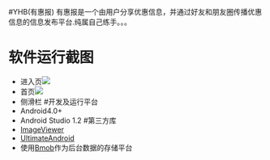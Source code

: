 #YHB(有惠报)
有惠报是一个由用户分享优惠信息，并通过好友和朋友圈传播优惠信息的信息发布平台.纯属自己练手。。。
# 软件运行截图
- 进入页![](http://i1.tietuku.com/e8169e150c28f56f.png)
- 首页![](http://i1.tietuku.com/bb21545f059535ad.png)
- 侧滑栏[](http://i1.tietuku.com/0bb676cb3fc43976.png)
#开发及运行平台
- Android4.0+
- Android Studio 1.2
#第三方库
- [ImageViewer](https://github.com/liangpengfei/ImageViewer)
- [UltimateAndroid](https://github.com/liangpengfei/UltimateAndroid)
- 使用[Bmob](bmob.cn)作为后台数据的存储平台